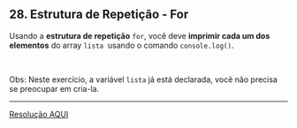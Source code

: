 <div class="layout-pane__container"><div id="main-splitpane-left" class="coding-question__left-pane"><section class="question-view__title-wrapper"><h1 class="question-view__title">28. Estrutura de Repetição - For</h1></section><section class="question-view__instruction"><div class="candidate-rich-text"><div id="f06crb0ol5c-instruction"><p>Usando a <strong>estrutura de repetição</strong> <code>for</code>, você deve <strong>imprimir cada um dos elementos</strong> do array <code>lista</code> &nbsp;usando o comando&nbsp;<code>console.log()</code>.&nbsp;</p>

<p>&nbsp;</p>

<p>Obs: Neste exercício, a&nbsp;variável&nbsp;<code>lista</code>&nbsp;já está&nbsp;declarada, você não precisa se preocupar em&nbsp;cria-la.</p>
</div></div></section></div></div>

____

[Resolução AQUI](https://github.com/luelencavalheiro/curso-introdutorio-javascript/blob/main/exercicio-28/resolucao.js)